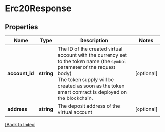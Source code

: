# Erc20Response

## Properties

Name | Type | Description | Notes
------------ | ------------- | ------------- | -------------
**account_id** | **string** | The ID of the created virtual account with the currency set to the token name (the <code>symbol</code> parameter of the request body)<br/>The token supply will be created as soon as the token smart contract is deployed on the blockchain. | [optional]
**address** | **string** | The deposit address of the virtual account | [optional]

[[Back to Index]](../index.md)

